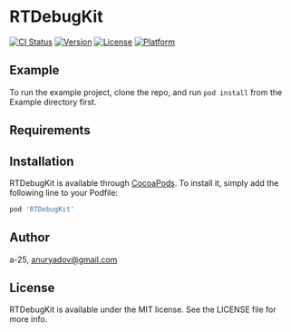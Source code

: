 # RTDebugKit

[![CI Status](http://img.shields.io/travis/a-25/RTDebugKit.svg?style=flat)](https://travis-ci.org/a-25/RTDebugKit)
[![Version](https://img.shields.io/cocoapods/v/RTDebugKit.svg?style=flat)](http://cocoapods.org/pods/RTDebugKit)
[![License](https://img.shields.io/cocoapods/l/RTDebugKit.svg?style=flat)](http://cocoapods.org/pods/RTDebugKit)
[![Platform](https://img.shields.io/cocoapods/p/RTDebugKit.svg?style=flat)](http://cocoapods.org/pods/RTDebugKit)

## Example

To run the example project, clone the repo, and run `pod install` from the Example directory first.

## Requirements

## Installation

RTDebugKit is available through [CocoaPods](http://cocoapods.org). To install
it, simply add the following line to your Podfile:

```ruby
pod 'RTDebugKit'
```

## Author

a-25, anuryadov@gmail.com

## License

RTDebugKit is available under the MIT license. See the LICENSE file for more info.
